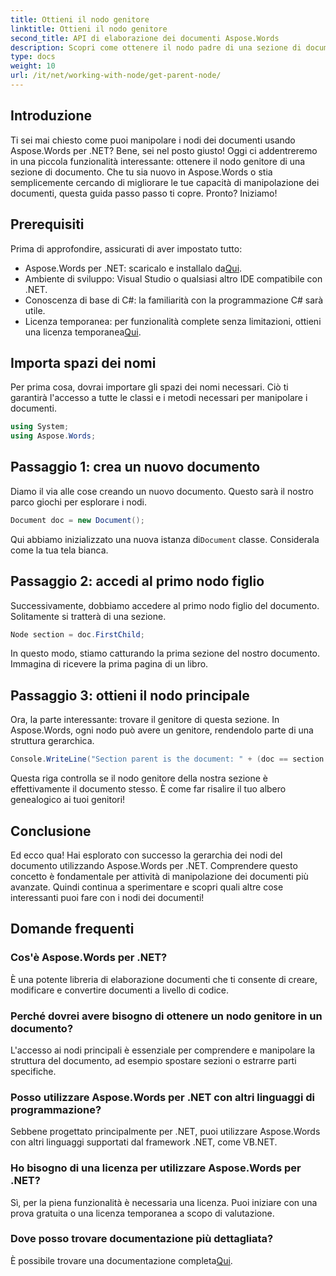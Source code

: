 ```yaml
---
title: Ottieni il nodo genitore
linktitle: Ottieni il nodo genitore
second_title: API di elaborazione dei documenti Aspose.Words
description: Scopri come ottenere il nodo padre di una sezione di documento utilizzando Aspose.Words per .NET con questo tutorial dettagliato passo dopo passo.
type: docs
weight: 10
url: /it/net/working-with-node/get-parent-node/
---
```

## Introduzione

Ti sei mai chiesto come puoi manipolare i nodi dei documenti usando Aspose.Words per .NET? Bene, sei nel posto giusto! Oggi ci addentreremo in una piccola funzionalità interessante: ottenere il nodo genitore di una sezione di documento. Che tu sia nuovo in Aspose.Words o stia semplicemente cercando di migliorare le tue capacità di manipolazione dei documenti, questa guida passo passo ti copre. Pronto? Iniziamo!

## Prerequisiti

Prima di approfondire, assicurati di aver impostato tutto:

-  Aspose.Words per .NET: scaricalo e installalo da[Qui](https://releases.aspose.com/words/net/).
- Ambiente di sviluppo: Visual Studio o qualsiasi altro IDE compatibile con .NET.
- Conoscenza di base di C#: la familiarità con la programmazione C# sarà utile.
-  Licenza temporanea: per funzionalità complete senza limitazioni, ottieni una licenza temporanea[Qui](https://purchase.aspose.com/temporary-license/).

## Importa spazi dei nomi

Per prima cosa, dovrai importare gli spazi dei nomi necessari. Ciò ti garantirà l'accesso a tutte le classi e i metodi necessari per manipolare i documenti.

```csharp
using System;
using Aspose.Words;
```

## Passaggio 1: crea un nuovo documento

Diamo il via alle cose creando un nuovo documento. Questo sarà il nostro parco giochi per esplorare i nodi.

```csharp
Document doc = new Document();
```

 Qui abbiamo inizializzato una nuova istanza di`Document` classe. Considerala come la tua tela bianca.

## Passaggio 2: accedi al primo nodo figlio

Successivamente, dobbiamo accedere al primo nodo figlio del documento. Solitamente si tratterà di una sezione.

```csharp
Node section = doc.FirstChild;
```

In questo modo, stiamo catturando la prima sezione del nostro documento. Immagina di ricevere la prima pagina di un libro.

## Passaggio 3: ottieni il nodo principale

Ora, la parte interessante: trovare il genitore di questa sezione. In Aspose.Words, ogni nodo può avere un genitore, rendendolo parte di una struttura gerarchica.

```csharp
Console.WriteLine("Section parent is the document: " + (doc == section.ParentNode));
```

Questa riga controlla se il nodo genitore della nostra sezione è effettivamente il documento stesso. È come far risalire il tuo albero genealogico ai tuoi genitori!

## Conclusione

Ed ecco qua! Hai esplorato con successo la gerarchia dei nodi del documento utilizzando Aspose.Words per .NET. Comprendere questo concetto è fondamentale per attività di manipolazione dei documenti più avanzate. Quindi continua a sperimentare e scopri quali altre cose interessanti puoi fare con i nodi dei documenti!

## Domande frequenti

### Cos'è Aspose.Words per .NET?
È una potente libreria di elaborazione documenti che ti consente di creare, modificare e convertire documenti a livello di codice.

### Perché dovrei avere bisogno di ottenere un nodo genitore in un documento?
L'accesso ai nodi principali è essenziale per comprendere e manipolare la struttura del documento, ad esempio spostare sezioni o estrarre parti specifiche.

### Posso utilizzare Aspose.Words per .NET con altri linguaggi di programmazione?
Sebbene progettato principalmente per .NET, puoi utilizzare Aspose.Words con altri linguaggi supportati dal framework .NET, come VB.NET.

### Ho bisogno di una licenza per utilizzare Aspose.Words per .NET?
Sì, per la piena funzionalità è necessaria una licenza. Puoi iniziare con una prova gratuita o una licenza temporanea a scopo di valutazione.

### Dove posso trovare documentazione più dettagliata?
 È possibile trovare una documentazione completa[Qui](https://reference.aspose.com/words/net/).